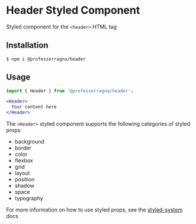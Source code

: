 # Header Styled Component

Styled component for the `<header>` HTML tag

## Installation

```
$ npm i @professorragna/header
```

## Usage

```jsx
import { Header } from '@professorragna/header';

<Header>
  Your content here
</Header>
```

The `<Header>` styled component supports the following categories of styled props:

- background
- border
- color
- flexbox
- grid
- layout
- position
- shadow
- space
- typography

For more information on how to use styled props, see the [styled-system](https://styled-system.com/api/) docs
